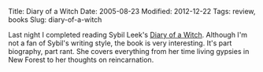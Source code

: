 Title: Diary of a Witch
Date: 2005-08-23
Modified: 2012-12-22
Tags: review, books
Slug: diary-of-a-witch

Last night I completed reading Sybil Leek's <a href="http://www.amazon.com/exec/obidos/tg/detail/-/0132085208/qid=1124822591/sr=8-1/ref=sr_8_xs_ap_i1_xgl14/102-8667744-3813757?v=glance&s=books&n=507846" >Diary of a Witch</a>. Although I'm not a fan of Sybil's writing style, the book is very interesting. It's part biography, part rant. She covers everything from her time living gypsies in New Forest to her thoughts on reincarnation.
